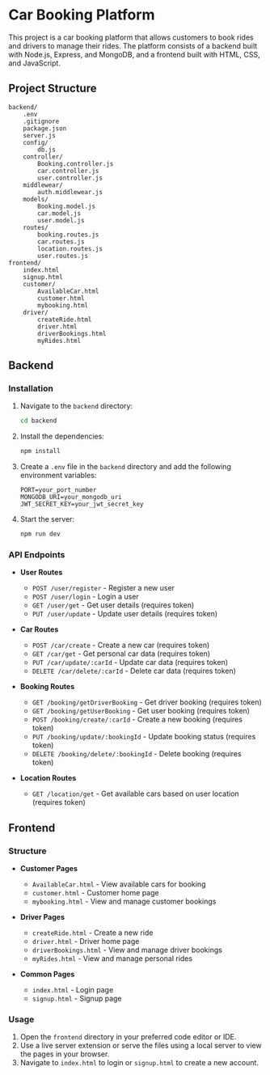 # Car Booking Platform

This project is a car booking platform that allows customers to book rides and drivers to manage their rides. The platform consists of a backend built with Node.js, Express, and MongoDB, and a frontend built with HTML, CSS, and JavaScript.

## Project Structure

```
backend/
    .env
    .gitignore
    package.json
    server.js
    config/
        db.js
    controller/
        Booking.controller.js
        car.controller.js
        user.controller.js
    middlewear/
        auth.middlewear.js
    models/
        Booking.model.js
        car.model.js
        user.model.js
    routes/
        booking.routes.js
        car.routes.js
        location.routes.js
        user.routes.js
frontend/
    index.html
    signup.html
    customer/
        AvailableCar.html
        customer.html
        mybooking.html
    driver/
        createRide.html
        driver.html
        driverBookings.html
        myRides.html
```

## Backend

### Installation

1. Navigate to the `backend` directory:
    ```sh
    cd backend
    ```

2. Install the dependencies:
    ```sh
    npm install
    ```

3. Create a `.env` file in the `backend` directory and add the following environment variables:
    ```
    PORT=your_port_number
    MONGODB_URI=your_mongodb_uri
    JWT_SECRET_KEY=your_jwt_secret_key
    ```

4. Start the server:
    ```sh
    npm run dev
    ```

### API Endpoints

- **User Routes**
  - `POST /user/register` - Register a new user
  - `POST /user/login` - Login a user
  - `GET /user/get` - Get user details (requires token)
  - `PUT /user/update` - Update user details (requires token)

- **Car Routes**
  - `POST /car/create` - Create a new car (requires token)
  - `GET /car/get` - Get personal car data (requires token)
  - `PUT /car/update/:carId` - Update car data (requires token)
  - `DELETE /car/delete/:carId` - Delete car data (requires token)

- **Booking Routes**
  - `GET /booking/getDriverBooking` - Get driver booking (requires token)
  - `GET /booking/getUserBooking` - Get user booking (requires token)
  - `POST /booking/create/:carId` - Create a new booking (requires token)
  - `PUT /booking/update/:bookingId` - Update booking status (requires token)
  - `DELETE /booking/delete/:bookingId` - Delete booking (requires token)

- **Location Routes**
  - `GET /location/get` - Get available cars based on user location (requires token)

## Frontend

### Structure

- **Customer Pages**
  - `AvailableCar.html` - View available cars for booking
  - `customer.html` - Customer home page
  - `mybooking.html` - View and manage customer bookings

- **Driver Pages**
  - `createRide.html` - Create a new ride
  - `driver.html` - Driver home page
  - `driverBookings.html` - View and manage driver bookings
  - `myRides.html` - View and manage personal rides

- **Common Pages**
  - `index.html` - Login page
  - `signup.html` - Signup page

### Usage

1. Open the `frontend` directory in your preferred code editor or IDE.
2. Use a live server extension or serve the files using a local server to view the pages in your browser.
3. Navigate to `index.html` to login or `signup.html` to create a new account.
